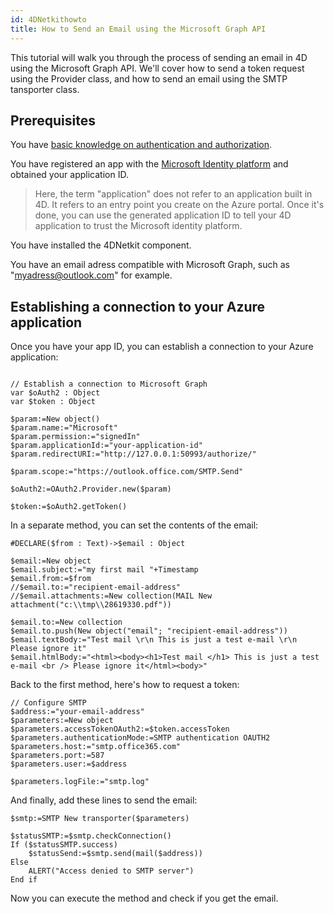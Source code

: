 ```yaml
---
id: 4DNetkithowto
title: How to Send an Email using the Microsoft Graph API
---
```


This tutorial will walk you through the process of sending an email in 4D using the Microsoft Graph API. We'll cover how to send a token request using the Provider class, and how to send an email using the SMTP tansporter class.

## Prerequisites

You have [basic knowledge on authentication and authorization](https://docs.microsoft.com/en-us/graph/auth/auth-concepts).

You have registered an app with the [Microsoft Identity platform](https://docs.microsoft.com/en-us/azure/active-directory/develop/quickstart-register-app) and obtained your application ID.

> Here, the term "application" does not refer to an application built in 4D. It refers to an entry point you create on the Azure portal. Once it's done, you can use the generated application ID to tell your 4D application to trust the Microsoft identity platform.

You have installed the 4DNetkit component.

You have an email adress compatible with Microsoft Graph, such as "myadress@outlook.com" for example.

## Establishing a connection to your Azure application

Once you have your app ID, you can establish a connection to your Azure application: 

```4d

// Establish a connection to Microsoft Graph
var $oAuth2 : Object
var $token : Object

$param:=New object()
$param.name:="Microsoft"
$param.permission:="signedIn"
$param.applicationId:="your-application-id"
$param.redirectURI:="http://127.0.0.1:50993/authorize/"

$param.scope:="https://outlook.office.com/SMTP.Send"

$oAuth2:=OAuth2.Provider.new($param)

$token:=$oAuth2.getToken()
```

In a separate method, you can set the contents of the email: 

```4d
#DECLARE($from : Text)->$email : Object

$email:=New object
$email.subject:="my first mail "+Timestamp
$email.from:=$from
//$email.to:="recipient-email-address"
//$email.attachments:=New collection(MAIL New attachment("c:\\tmp\\28619330.pdf"))

$email.to:=New collection
$email.to.push(New object("email"; "recipient-email-address"))
$email.textBody:="Test mail \r\n This is just a test e-mail \r\n Please ignore it"
$email.htmlBody:="<html><body><h1>Test mail </h1> This is just a test e-mail <br /> Please ignore it</html><body>"
```

Back to the first method, here's how to request a token: 

```4d
// Configure SMTP
$address:="your-email-address"
$parameters:=New object
$parameters.accessTokenOAuth2:=$token.accessToken
$parameters.authenticationMode:=SMTP authentication OAUTH2
$parameters.host:="smtp.office365.com"
$parameters.port:=587
$parameters.user:=$address

$parameters.logFile:="smtp.log"
```

And finally, add these lines to send the email:

```4d
$smtp:=SMTP New transporter($parameters)

$statusSMTP:=$smtp.checkConnection()
If ($statusSMTP.success)
	$statusSend:=$smtp.send(mail($address))
Else 
	ALERT("Access denied to SMTP server")
End if 
```

Now you can execute the method and check if you get the email.